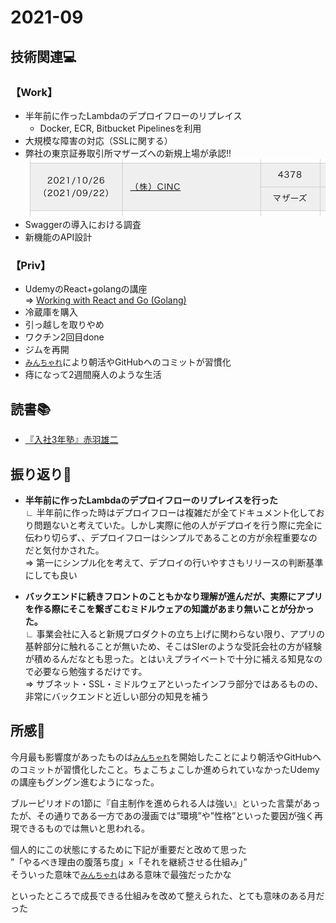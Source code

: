 # 2021-09
## 技術関連:computer:
### 【Work】
* 半年前に作ったLambdaのデプロイフローのリプレイス
    * Docker, ECR, Bitbucket Pipelinesを利用
* 大規模な障害の対応（SSLに関する）
* 弊社の東京証券取引所マザーズへの新規上場が承認!!<br><img src="../Image/joujousyounin.png" width="500px">
* Swaggerの導入における調査
* 新機能のAPI設計

### 【Priv】
* UdemyのReact+golangの講座<br>
⇒ [Working with React and Go (Golang)](https://www.udemy.com/course/working-with-react-and-go-golang/)
* 冷蔵庫を購入
* 引っ越しを取りやめ
* ワクチン2回目done
* ジムを再開
* [`みんちゃれ`](https://minchalle.com/)により朝活やGitHubへのコミットが習慣化
* 痔になって2週間廃人のような生活

## 読書:books:
* [『入社3年塾』赤羽雄二](../Storage/book_入社3年塾.md)

## 振り返り:eyes:
* **半年前に作ったLambdaのデプロイフローのリプレイスを行った**<br>
∟ 半年前に作った時はデプロイフローは複雑だが全てドキュメント化しており問題ないと考えていた。しかし実際に他の人がデプロイを行う際に完全に伝わり切らず、、デプロイフローはシンプルであることの方が余程重要なのだと気付かされた。<br>
⇒ 第一にシンプル化を考えて、デプロイの行いやすさもリリースの判断基準にしても良い

* **バックエンドに続きフロントのこともかなり理解が進んだが、実際にアプリを作る際にそこを繋ぎこむミドルウェアの知識があまり無いことが分かった。**<br>
∟ 事業会社に入ると新規プロダクトの立ち上げに関わらない限り、アプリの基幹部分に触れることが無いため、そこはSIerのような受託会社の方が経験が積めるんだなとも思った。とはいえプライベートで十分に補える知見なので必要なら勉強するだけです。<br>
⇒ サブネット・SSL・ミドルウェアといったインフラ部分ではあるものの、非常にバックエンドと近しい部分の知見を補う

## 所感:clap:
今月最も影響度があったものは[`みんちゃれ`](https://minchalle.com/)を開始したことにより朝活やGitHubへのコミットが習慣化したこと。ちょこちょこしか進められていなかったUdemyの講座もグングン進むようになった。<br>

ブルーピリオドの1節に『自主制作を進められる人は強い』といった言葉があったが、その通りである一方であの漫画では”環境”や”性格”といった要因が強く再現できるものでは無いと思われる。<br>

個人的にこの状態にするために下記が重要だと改めて思った<br>
”「やるべき理由の腹落ち度」×「それを継続させる仕組み」”<br>
そういった意味で[`みんちゃれ`](https://minchalle.com/)はある意味で最強だったかな<br>

といったところで成長できる仕組みを改めて整えられた、とても意味のある月だった